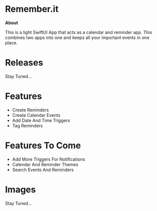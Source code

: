 # Remember.it
**About**

This is a light SwiftUI App that acts as a calendar and reminder app. This combines two apps into one and keeps all your important events in one place.

# Releases

Stay Tuned...

# Features

- Create Reminders
- Create Calendar Events
- Add Date And Time Triggers
- Tag Reminders

# Features To Come

- Add More Triggers For Notifications
- Calendar And Reminder Themes
- Search Events And Reminders

# Images

Stay Tuned...
